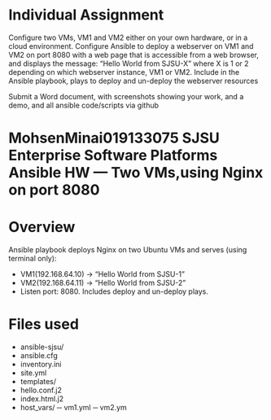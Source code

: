 # Individual Assignment

Configure two VMs, VM1 and VM2 either on your own hardware, or in a cloud environment. Configure Ansible to deploy a webserver on VM1 and VM2 on port 8080 with a web page that is accessible from a web browser, and displays the message: “Hello World from SJSU-X” where X is 1 or 2 depending on which webserver instance, VM1 or VM2.
Include in the Ansible playbook, plays to deploy and un-deploy the webserver resources

Submit a Word document, with screenshots showing your work, and a demo, and all ansible code/scripts via github

# MohsenMinai019133075 SJSU Enterprise Software Platforms Ansible HW — Two VMs,using  Nginx on port 8080

# Overview
Ansible playbook deploys Nginx on two Ubuntu VMs and serves (using terminal only):
- VM1(192.168.64.10) → “Hello World from SJSU-1”
- VM2(192.168.64.11) → “Hello World from SJSU-2”
- Listen port: 8080. Includes deploy and un-deploy plays.

# Files used
- ansible-sjsu/
-  ansible.cfg
-  inventory.ini
-  site.yml
-  templates/
  -  hello.conf.j2
  -  index.html.j2
-  host_vars/
  ─ vm1.yml
  ─ vm2.ym
